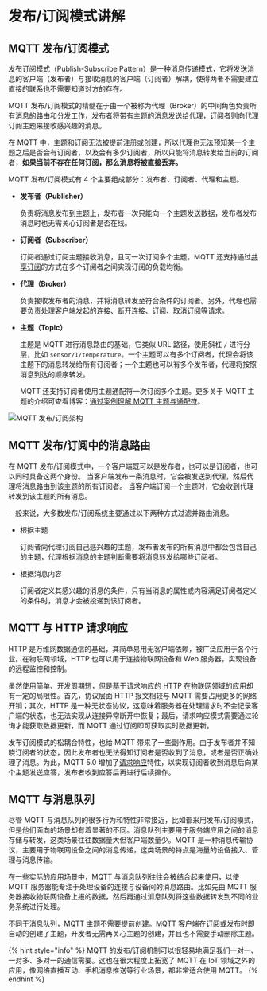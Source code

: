 # 发布/订阅模式讲解

## MQTT 发布/订阅模式 <a href="#mqtt-fa-bu-ding-yue-mo-shi" id="mqtt-fa-bu-ding-yue-mo-shi"></a>

发布订阅模式（Publish-Subscribe Pattern）是一种消息传递模式，它将发送消息的客户端（发布者）与接收消息的客户端（订阅者）解耦，使得两者不需要建立直接的联系也不需要知道对方的存在。

MQTT 发布/订阅模式的精髓在于由一个被称为代理（Broker）的中间角色负责所有消息的路由和分发工作，发布者将带有主题的消息发送给代理，订阅者则向代理订阅主题来接收感兴趣的消息。

在 MQTT 中，主题和订阅无法被提前注册或创建，所以代理也无法预知某一个主题之后是否会有订阅者，以及会有多少订阅者，所以只能将消息转发给当前的订阅者，**如果当前不存在任何订阅，那么消息将被直接丢弃。**

MQTT 发布/订阅模式有 4 个主要组成部分：发布者、订阅者、代理和主题。

*   **发布者（Publisher）**

    负责将消息发布到主题上，发布者一次只能向一个主题发送数据，发布者发布消息时也无需关心订阅者是否在线。
*   **订阅者（Subscriber）**

    订阅者通过订阅主题接收消息，且可一次订阅多个主题。MQTT 还支持通过[共享订阅](../mqtt-jin-jie/gong-xiang-ding-yue-shared-subscriptions.md)的方式在多个订阅者之间实现订阅的负载均衡。
*   **代理（Broker）**

    负责接收发布者的消息，并将消息转发至符合条件的订阅者。另外，代理也需要负责处理客户端发起的连接、断开连接、订阅、取消订阅等请求。
*   **主题（Topic）**

    主题是 MQTT 进行消息路由的基础，它类似 URL 路径，使用斜杠 `/` 进行分层，比如 `sensor/1/temperature`。一个主题可以有多个订阅者，代理会将该主题下的消息转发给所有订阅者；一个主题也可以有多个发布者，代理将按照消息到达的顺序转发。

    MQTT 还支持订阅者使用主题通配符一次订阅多个主题。更多关于 MQTT 主题的介绍可查看博客：[通过案例理解 MQTT 主题与通配符](ru-he-li-jie-zhu-ti-yu-tong-pei-fu.md)。

![MQTT 发布/订阅架构](https://assets.emqx.com/images/f7db4191e1ec1a292fc0b0cb306fc761.png?imageMogr2/thumbnail/1520x)

## MQTT 发布/订阅中的消息路由 <a href="#mqtt-fa-bu-ding-yue-zhong-de-xiao-xi-lu-you" id="mqtt-fa-bu-ding-yue-zhong-de-xiao-xi-lu-you"></a>

在 MQTT 发布/订阅模式中，一个客户端既可以是发布者，也可以是订阅者，也可以同时具备这两个身份。 当客户端发布一条消息时，它会被发送到代理，然后代理将消息路由到该主题的所有订阅者。 当客户端订阅一个主题时，它会收到代理转发到该主题的所有消息。

一般来说，大多数发布/订阅系统主要通过以下两种方式过滤并路由消息。

*   根据主题

    订阅者向代理订阅自己感兴趣的主题，发布者发布的所有消息中都会包含自己的主题，代理根据消息的主题判断需要将消息转发给哪些订阅者。
*   根据消息内容

    订阅者定义其感兴趣的消息的条件，只有当消息的属性或内容满足订阅者定义的条件时，消息才会被投递到该订阅者。

## MQTT 与 HTTP 请求响应 <a href="#mqtt-yu-http-qing-qiu-xiang-ying" id="mqtt-yu-http-qing-qiu-xiang-ying"></a>

HTTP 是万维网数据通信的基础，其简单易用无客户端依赖，被广泛应用于各个行业。在物联网领域，HTTP 也可以用于连接物联网设备和 Web 服务器，实现设备的远程监控和控制。

虽然使用简单、开发周期短，但是基于请求响应的 HTTP 在物联网领域的应用却有一定的局限性。首先，协议层面 HTTP 报文相较与 MQTT 需要占用更多的网络开销；其次，HTTP 是一种无状态协议，这意味着服务器在处理请求时不会记录客户端的状态，也无法实现从连接异常断开中恢复；最后，请求响应模式需要通过轮询才能获取数据更新，而 MQTT 通过订阅即可获取实时数据更新。

发布订阅模式的松耦合特性，也给 MQTT 带来了一些副作用。由于发布者并不知晓订阅者的状态，因此发布者也无法得知订阅者是否收到了消息，或者是否正确处理了消息。为此，MQTT 5.0 增加了[请求响应](../mqtt-jin-jie/qing-qiu-xiang-ying-requsetresponse.md)特性，以实现订阅者收到消息后向某个主题发送应答，发布者收到应答后再进行后续操作。

## MQTT 与消息队列 <a href="#mqtt-yu-xiao-xi-dui-lie" id="mqtt-yu-xiao-xi-dui-lie"></a>

尽管 MQTT 与消息队列的很多行为和特性非常接近，比如都采用发布/订阅模式，但是他们面向的场景却有着显著的不同。消息队列主要用于服务端应用之间的消息存储与转发，这类场景往往数据量大但客户端数量少。MQTT 是一种消息传输协议，主要用于物联网设备之间的消息传递，这类场景的特点是海量的设备接入、管理与消息传输。

在一些实际的应用场景中，MQTT 与消息队列往往会被结合起来使用，以使 MQTT 服务器能专注于处理设备的连接与设备间的消息路由。比如先由 MQTT 服务器接收物联网设备上报的数据，然后再通过消息队列将这些数据转发到不同的业务系统进行处理。

不同于消息队列，MQTT 主题不需要提前创建。MQTT 客户端在订阅或发布时即自动的创建了主题，开发者无需再关心主题的创建，并且也不需要手动删除主题。

{% hint style="info" %}
MQTT 的发布/订阅机制可以很轻易地满足我们一对一、一对多、多对一的通信需要。这也在很大程度上拓宽了 MQTT 在 IoT 领域之外的应用，像网络直播互动、手机消息推送等行业场景，都非常适合使用 MQTT。
{% endhint %}

